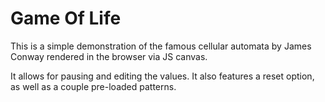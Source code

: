 # Game Of Life

This is a simple demonstration of the famous cellular automata by James Conway rendered in the browser via JS canvas.

It allows for pausing and editing the values. It also features a reset option, as well as a couple pre-loaded patterns.

